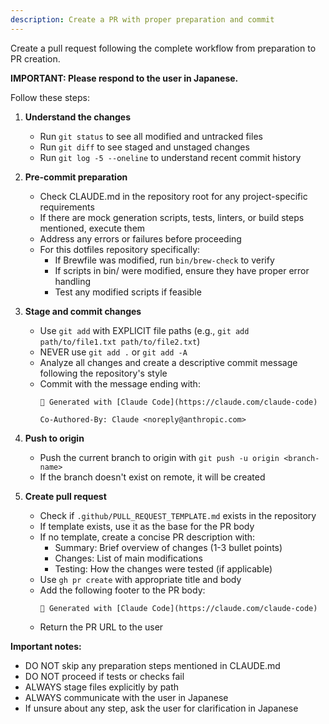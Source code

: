 ```yaml
---
description: Create a PR with proper preparation and commit
---
```


Create a pull request following the complete workflow from preparation to PR creation.

**IMPORTANT: Please respond to the user in Japanese.**

Follow these steps:

1. **Understand the changes**
   - Run `git status` to see all modified and untracked files
   - Run `git diff` to see staged and unstaged changes
   - Run `git log -5 --oneline` to understand recent commit history

2. **Pre-commit preparation**
   - Check CLAUDE.md in the repository root for any project-specific requirements
   - If there are mock generation scripts, tests, linters, or build steps mentioned, execute them
   - Address any errors or failures before proceeding
   - For this dotfiles repository specifically:
     - If Brewfile was modified, run `bin/brew-check` to verify
     - If scripts in bin/ were modified, ensure they have proper error handling
     - Test any modified scripts if feasible

3. **Stage and commit changes**
   - Use `git add` with EXPLICIT file paths (e.g., `git add path/to/file1.txt path/to/file2.txt`)
   - NEVER use `git add .` or `git add -A`
   - Analyze all changes and create a descriptive commit message following the repository's style
   - Commit with the message ending with:
     ```
     🤖 Generated with [Claude Code](https://claude.com/claude-code)

     Co-Authored-By: Claude <noreply@anthropic.com>
     ```

4. **Push to origin**
   - Push the current branch to origin with `git push -u origin <branch-name>`
   - If the branch doesn't exist on remote, it will be created

5. **Create pull request**
   - Check if `.github/PULL_REQUEST_TEMPLATE.md` exists in the repository
   - If template exists, use it as the base for the PR body
   - If no template, create a concise PR description with:
     - Summary: Brief overview of changes (1-3 bullet points)
     - Changes: List of main modifications
     - Testing: How the changes were tested (if applicable)
   - Use `gh pr create` with appropriate title and body
   - Add the following footer to the PR body:
     ```
     🤖 Generated with [Claude Code](https://claude.com/claude-code)
     ```
   - Return the PR URL to the user

**Important notes:**
- DO NOT skip any preparation steps mentioned in CLAUDE.md
- DO NOT proceed if tests or checks fail
- ALWAYS stage files explicitly by path
- ALWAYS communicate with the user in Japanese
- If unsure about any step, ask the user for clarification in Japanese

